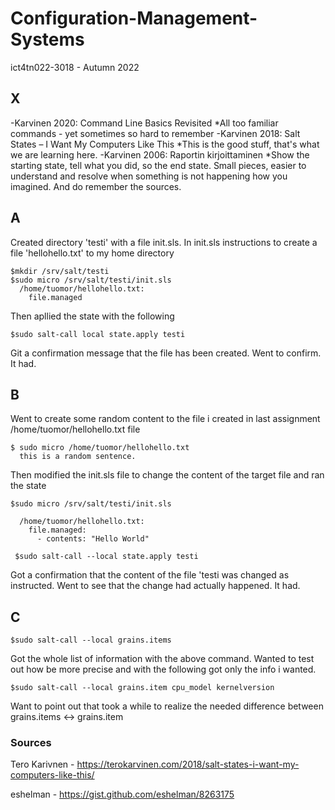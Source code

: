 # Configuration-Management-Systems
ict4tn022-3018 - Autumn 2022

## X

-Karvinen 2020: Command Line Basics Revisited
  *All too familiar commands - yet sometimes so hard to remember
-Karvinen 2018: Salt States – I Want My Computers Like This
  *This is the good stuff, that's what we are learning here.
-Karvinen 2006: Raportin kirjoittaminen
  *Show the starting state, tell what you did, so the end state. Small pieces, easier to understand and resolve when something 
   is not happening how you imagined. And do remember the sources.

## A

Created directory 'testi' with a file init.sls. In init.sls instructions to create a file 'hellohello.txt' to my home directory
```
$mkdir /srv/salt/testi
$sudo micro /srv/salt/testi/init.sls
  /home/tuomor/hellohello.txt:
    file.managed
 ```
 Then apllied the state with the following
```
$sudo salt-call local state.apply testi
```

Git a confirmation message that the file has been created. Went to confirm. It had.


## B

Went to create some random content to the file i created in last assignment /home/tuomor/hellohello.txt file
```
$ sudo micro /home/tuomor/hellohello.txt
  this is a random sentence.
```
Then modified the init.sls file to change the content of the target file and ran the state
```
$sudo micro /srv/salt/testi/init.sls

  /home/tuomor/hellohello.txt:
    file.managed:
      - contents: "Hello World"
 
 $sudo salt-call --local state.apply testi
 ```
Got a confirmation that the content of the file 'testi was changed as instructed.
Went to see that the change had actually happened. It had.

## C

```
$sudo salt-call --local grains.items
```
Got the whole list of information with the above command. Wanted to test out how be more precise and with the following got only the info i wanted.
```
$sudo salt-call --local grains.item cpu_model kernelversion
```
Want to point out that took a while to realize the needed difference between grains.items <-> grains.item



### Sources
Tero Karivnen - https://terokarvinen.com/2018/salt-states-i-want-my-computers-like-this/

eshelman - https://gist.github.com/eshelman/8263175
